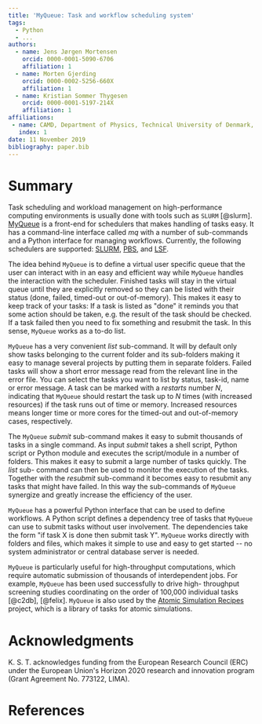 ```yaml
---
title: 'MyQueue: Task and workflow scheduling system'
tags:
  - Python
  - ...
authors:
  - name: Jens Jørgen Mortensen
    orcid: 0000-0001-5090-6706
    affiliation: 1
  - name: Morten Gjerding
    orcid: 0000-0002-5256-660X
    affiliation: 1
  - name: Kristian Sommer Thygesen
    orcid: 0000-0001-5197-214X
    affiliation: 1
affiliations:
 - name: CAMD, Department of Physics, Technical University of Denmark, 2800 Kgs. Lyngby, Denmark
   index: 1
date: 11 November 2019
bibliography: paper.bib
---
```



# Summary

Task scheduling and workload management on high-performance computing
environments is usually done with tools such as `SLURM` [@slurm].
[MyQueue](https://myqueue.readthedocs.io/) is a front-end for schedulers that
makes handling of tasks easy. It has a command-line interface called *mq* with
a number of sub-commands and a Python interface for managing workflows.
Currently, the following schedulers are supported:
[SLURM](https://en.m.wikipedia.org/wiki/Slurm_Workload_Manager),
[PBS](https://en.m.wikipedia.org/wiki/Portable_Batch_System), and
[LSF](https://en.m.wikipedia.org/wiki/Platform_LSF).

The idea behind `MyQueue` is to define a virtual user specific queue that the
user can interact with in an easy and efficient way while `MyQueue` handles
the interaction with the scheduler.  Finished tasks will stay in the virtual
queue until they are explicitly removed so they can be listed with their
status (done, failed, timed-out or out-of-memory). This makes it easy to keep
track of your tasks: If a task is listed as "done" it reminds you that some
action should be taken, e.g. the result of the task should be checked. If a
task failed then you need to fix something and resubmit the task.  In this
sense, `MyQueue` works as a to-do list.

`MyQueue` has a very convenient *list* sub-command.  It will by default only
show tasks belonging to the current folder and its sub-folders making it easy
to manage several projects by putting them in separate folders.  Failed tasks
will show a short error message read from the relevant line in the error file.
You can select the tasks you want to list by status, task-id, name or error
message. A task can be marked with a *restarts* number $N$, indicating that
`MyQueue` should restart the task up to $N$ times (with increased resources)
if the task runs out of time or memory. Increased resources means longer time
or more cores for the timed-out and out-of-memory cases, respectively.

The `MyQueue` *submit* sub-command makes it easy to submit thousands
of tasks in a single command. As input *submit* takes a shell script, Python
script or Python module and executes the script/module in a number of folders.
This makes it easy to submit a large number of tasks quickly. The *list* sub-
command can then be used to monitor the execution of the tasks. Together with
the *resubmit* sub-command it becomes easy to resubmit any tasks that might
have failed. In this way the sub-commands of `MyQueue` synergize and greatly
increase the efficiency of the user.

`MyQueue` has a powerful Python interface that can be used to define
workflows. A Python script defines a dependency tree of tasks that `MyQueue`
can use to submit tasks without user involvement. The dependencies take the
form "if task X is done then submit task Y".  `MyQueue` works directly with
folders and files, which makes it simple to use and easy to get started -- no
system administrator or central database server is needed.

`MyQueue` is particularly useful for high-throughput computations, which
require automatic submission of thousands of interdependent
jobs. For example, `MyQueue` has been used successfully to drive high-
throughput screening studies coordinating on the order of 100,000 individual
tasks [@c2db], [@felix].  `MyQueue` is also used by the [Atomic Simulation
Recipes](https://asr.readthedocs.io/) project, which is a library of tasks for
atomic simulations.


# Acknowledgments

K. S. T. acknowledges funding from the European Research Council (ERC) under
the European Union's Horizon 2020 research and innovation program (Grant
Agreement No. 773122, LIMA).


# References
